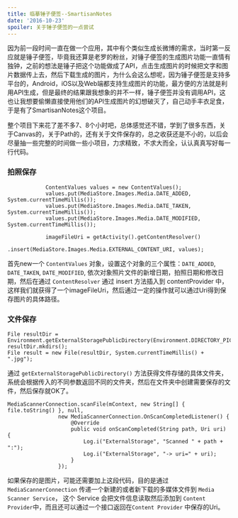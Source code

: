 ```yaml
---
title: 临摹锤子便签--SmartisanNotes
date: '2016-10-23'
spoiler: 关于锤子便签的一点尝试
---
```


因为前一段时间一直在做一个应用，其中有个类似生成长微博的需求，当时第一反应就是锤子便签，毕竟我还算是老罗的粉丝，对锤子便签的生成图片功能一直情有独钟，之前的想法是锤子把这个功能做成了API，点击生成图片的时候把文字和图片数据传上去，然后下载生成的图片，为什么会这么想呢，因为锤子便签是支持多平台的，Android，iOS以及Web端都支持生成图片的功能，最方便的方法就是利用API生成，但是最终的结果跟我想象的并不一样，锤子便签并没有调用API，这也让我想要偷懒直接使用他们的API生成图片的幻想破灭了，自己动手丰衣足食，于是有了SmartisanNotes这个项目。

<!-- more -->

整个项目下来花了差不多7、8个小时吧，总体感觉还不错，学到了很多东西，关于Canvas的，关于Path的，还有关于文件保存的，总之收获还是不小的，以后会尽量抽一些完整的时间做一些小项目，力求精致，不求大而全，认认真真写好每一行代码。

### 拍照保存

```
			ContentValues values = new ContentValues();
            values.put(MediaStore.Images.Media.DATE_ADDED, System.currentTimeMillis());
            values.put(MediaStore.Images.Media.DATE_TAKEN, System.currentTimeMillis());
            values.put(MediaStore.Images.Media.DATE_MODIFIED, System.currentTimeMillis());

            imageFileUri = getActivity().getContentResolver()
                    .insert(MediaStore.Images.Media.EXTERNAL_CONTENT_URI, values);
```
首先new一个 `ContentValues` 对象，设置这个对象的三个属性：`DATE_ADDED`, `DATE_TAKEN`, `DATE_MODIFIED`, 依次对象照片文件的新增日期，拍照日期和修改日期，然后在通过 `ContentResolver` 通过 insert 方法插入到 contentProvider 中，这样我们就获得了一个imageFileUri，然后通过一定的操作就可以通过Uri得到保存图片的具体路径。

### 文件保存

```
File resultDir = Environment.getExternalStoragePublicDirectory(Environment.DIRECTORY_PICTURES)        resultDir.mkdirs();
File result = new File(resultDir, System.currentTimeMillis() + ".jpg");
```
通过 `getExternalStoragePublicDirectory()` 方法获得文件存储的具体文件夹，系统会根据传入的不同参数返回不同的文件夹，然后在文件夹中创建需要保存的文件，然后保存就OK了。
```
MediaScannerConnection.scanFile(mContext, new String[] { file.toString() }, null,
                new MediaScannerConnection.OnScanCompletedListener() {
                    @Override
                    public void onScanCompleted(String path, Uri uri) {
                        Log.i("ExternalStorage", "Scanned " + path + ":");
                        Log.i("ExternalStorage", "-> uri=" + uri);
                    }
                });
```
如果保存的是图片，可能还需要加上这段代码，目的是通过 `MediaScannerConnection` 传递一个新建的或者新下载的多媒体文件到 `Media Scanner Service`， 这个 Service 会把文件信息读取然后添加到 `Content Provider`中，而且还可以通过一个接口返回在`Content Provider` 中保存的Uri。